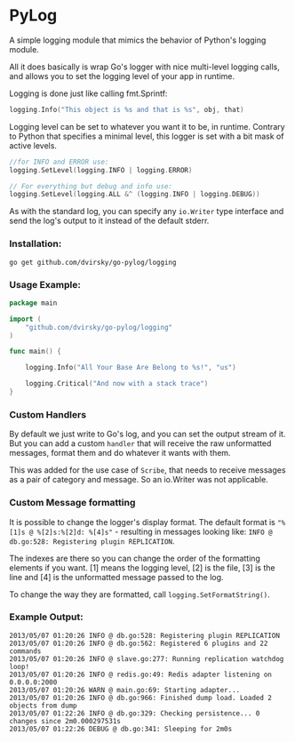 PyLog
====


A simple logging module that mimics the behavior of Python's logging module.

All it does basically is wrap Go's logger with nice multi-level logging calls, and
allows you to set the logging level of your app in runtime.

Logging is done just like calling fmt.Sprintf:

```go
logging.Info("This object is %s and that is %s", obj, that)
```

Logging level can be set to whatever you want it to be, in runtime. Contrary to Python that specifies a minimal level, this logger is set with a bit mask of active levels.

```go
//for INFO and ERROR use:
logging.SetLevel(logging.INFO | logging.ERROR)

// For everything but debug and info use:
logging.SetLevel(logging.ALL &^ (logging.INFO | logging.DEBUG))
```

As with the standard log, you can specify any `io.Writer` type interface and send the log's output to it instead of the default stderr.

### Installation:

```
go get github.com/dvirsky/go-pylog/logging
```

### Usage Example:

```go
package main

import (
	"github.com/dvirsky/go-pylog/logging"
)

func main() {

	logging.Info("All Your Base Are Belong to %s!", "us")

	logging.Critical("And now with a stack trace")
}
```


### Custom Handlers

By default we just write to Go's log, and you can set the output stream of it. But you can add a custom `handler` that will receive the raw unformatted messages, format them and do whatever it wants with them. 

This was added for the use case of `Scribe`, that needs to receive messages as a pair of category and message. So an io.Writer was not applicable.

### Custom Message formatting

It is possible to change the logger's display format. The default format is 
`"%[1]s @ %[2]s:%[2]d: %[4]s"` - resulting in messages looking like:
`INFO @ db.go:528: Registering plugin REPLICATION`. 

The indexes are there so you can change the order of the formatting elements if you want. [1] means the logging level, [2] is the file, [3] is the line and [4] is the unformatted message passed to the log.

To change the way they are formatted, call `logging.SetFormatString()`.


### Example Output:

```
2013/05/07 01:20:26 INFO @ db.go:528: Registering plugin REPLICATION
2013/05/07 01:20:26 INFO @ db.go:562: Registered 6 plugins and 22 commands
2013/05/07 01:20:26 INFO @ slave.go:277: Running replication watchdog loop!
2013/05/07 01:20:26 INFO @ redis.go:49: Redis adapter listening on 0.0.0.0:2000
2013/05/07 01:20:26 WARN @ main.go:69: Starting adapter...
2013/05/07 01:20:26 INFO @ db.go:966: Finished dump load. Loaded 2 objects from dump
2013/05/07 01:22:26 INFO @ db.go:329: Checking persistence... 0 changes since 2m0.000297531s
2013/05/07 01:22:26 DEBUG @ db.go:341: Sleeping for 2m0s
```
